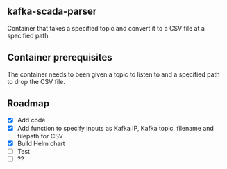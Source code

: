 ## kafka-scada-parser
Container that takes a specified topic and convert it to a CSV file at a specified path.

<!-- Container prerequisites -->
## Container prerequisites
The container needs to been given a topic to listen to and a specified path to drop the CSV file.

<!-- ROADMAP -->
## Roadmap

- [x] Add code
- [x] Add function to specify inputs as Kafka IP, Kafka topic, filename and filepath for CSV
- [x] Build Helm chart
- [ ] Test
- [ ] ??